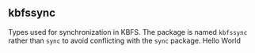 ## kbfssync

Types used for synchronization in KBFS. The package is named
`kbfssync` rather than `sync` to avoid conflicting with the `sync`
package.
Hello World
